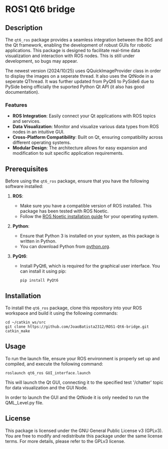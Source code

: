 # ROS1 Qt6 bridge

## Description

The `qt6_ros` package provides a seamless integration between the ROS and the Qt framework, enabling the development of robust GUIs for robotic applications. This package is designed to facilitate real-time data visualization and interaction with ROS nodes. This is still under development, so bugs may appear.

The newest version (2024/10/25) uses QQuickImageProvider class in order to display the images on a seperate thread. It also uses the QtNode in a seperate QThread. It was further updated from PyQt6 to PySide6 due to PySide being officially the suported Python Qt API (it also has good documentation).

### Features

- **ROS Integration**: Easily connect your Qt applications with ROS topics and services.
- **Data Visualization**: Monitor and visualize various data types from ROS nodes in an intuitive GUI.
- **Cross-Platform Compatibility**: Built on Qt, ensuring compatibility across different operating systems.
- **Modular Design**: The architecture allows for easy expansion and modification to suit specific application requirements.

## Prerequisites

Before using the `qt6_ros` package, ensure that you have the following software installed:

1. **ROS**:
   - Make sure you have a compatible version of ROS installed. This package has been tested with ROS Noetic.
   - Follow the [ROS Noetic installation guide](http://wiki.ros.org/noetic/Installation/Ubuntu) for your operating system.

2. **Python**:
   - Ensure that Python 3 is installed on your system, as this package is written in Python.
   - You can download Python from [python.org](https://www.python.org/downloads/).

3. **PyQt6**:
   - Install PyQt6, which is required for the graphical user interface. You can install it using pip:
     ```
     pip install PyQt6
     ```

## Installation

To install the `qt6_ros` package, clone this repository into your ROS workspace and build it using the following commands:

```
cd ~/catkin_ws/src
git clone https://github.com/JoaoBatista2312/ROS1-Qt6-bridge.git
catkin_make
```

## Usage
To run the launch file, ensure your ROS environment is properly set up and compiled, and execute the following command:
```
roslaunch qt6_ros GUI_interface.launch
```
This will launch the Qt GUI, connecting it to the specified test '/chatter' topic for data visualization and the GUI Node.

In order to launch the GUI and the QtNode it is only needed to run the QML_Level.py file.

## License

This package is licensed under the GNU General Public License v3 (GPLv3). You are free to modify and redistribute this package under the same license terms. For more details, please refer to the GPLv3 license.

